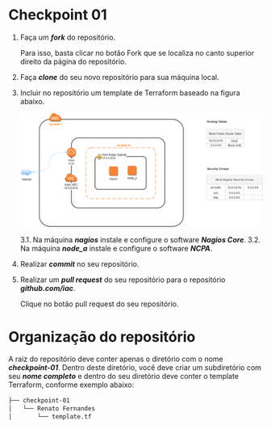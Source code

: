 # Checkpoint 01

1. Faça um ***fork*** do repositório.

    Para isso, basta clicar no botão Fork que se localiza no canto superior direito da página do repositório.
    
2. Faça ***clone*** do seu novo repositório para sua máquina local.

3. Incluir no repositório um template de Terraform baseado na figura abaixo.

    ![Arquitetura](/checkpoint-01/images/arquitetura-nagios.png)
    
    3.1. Na máquina ***nagios*** instale e configure o software ***Nagios Core***.
    3.2. Na máquina ***node_a*** instale e configure o software ***NCPA***.

4. Realizar ***commit*** no seu repositório.
  
5. Realizar um ***pull request*** do seu repositório para o repositório ***github.com/iac***.

    Clique no botão pull request do seu repositório.
  
  
# Organização do repositório

A raiz do repositório deve conter apenas o diretório com o nome ***checkpoint-01***. Dentro deste diretório, você deve criar um subdiretório com seu ***nome completo*** e dentro do seu diretório deve conter o template Terraform, conforme exemplo abaixo:

```
├── checkpoint-01
│   └── Renato Fernandes
│       └── template.tf
```
